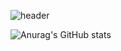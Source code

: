 ![header](https://capsule-render.vercel.app/api?type=Waving)

![Anurag's GitHub stats](https://github-readme-stats.vercel.app/api?username=Steven0914&show_icons=true&theme=radical)

